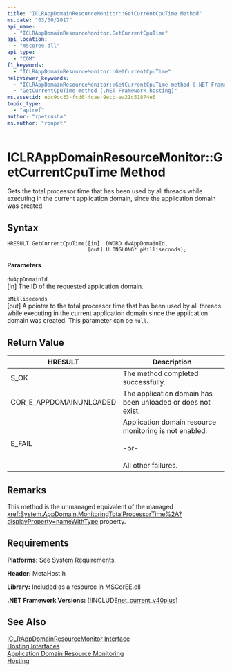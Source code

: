 ```yaml
---
title: "ICLRAppDomainResourceMonitor::GetCurrentCpuTime Method"
ms.date: "03/30/2017"
api_name: 
  - "ICLRAppDomainResourceMonitor.GetCurrentCpuTime"
api_location: 
  - "mscoree.dll"
api_type: 
  - "COM"
f1_keywords: 
  - "ICLRAppDomainResourceMonitor::GetCurrentCpuTime"
helpviewer_keywords: 
  - "ICLRAppDomainResourceMonitor::GetCurrentCpuTime method [.NET Framework hosting]"
  - "GetCurrentCpuTime method [.NET Framework hosting]"
ms.assetid: ebc9cc33-fcd6-4cae-9ecb-ea21c51874e6
topic_type: 
  - "apiref"
author: "rpetrusha"
ms.author: "ronpet"
---
```

# ICLRAppDomainResourceMonitor::GetCurrentCpuTime Method
Gets the total processor time that has been used by all threads while executing in the current application domain, since the application domain was created.  
  
## Syntax  
  
```  
HRESULT GetCurrentCpuTime([in]  DWORD dwAppDomainId,  
                          [out] ULONGLONG* pMilliseconds);  
```  
  
#### Parameters  
 `dwAppDomainId`  
 [in] The ID of the requested application domain.  
  
 `pMilliseconds`  
 [out] A pointer to the total processor time that has been used by all threads while executing in the current application domain since the application domain was created. This parameter can be `null`.  
  
## Return Value  
  
|HRESULT|Description|  
|-------------|-----------------|  
|S_OK|The method completed successfully.|  
|COR_E_APPDOMAINUNLOADED|The application domain has been unloaded or does not exist.|  
|E_FAIL|Application domain resource monitoring is not enabled.<br /><br /> -or-<br /><br /> All other failures.|  
  
## Remarks  
 This method is the unmanaged equivalent of the managed <xref:System.AppDomain.MonitoringTotalProcessorTime%2A?displayProperty=nameWithType> property.  
  
## Requirements  
 **Platforms:** See [System Requirements](../../../../docs/framework/get-started/system-requirements.md).  
  
 **Header:** MetaHost.h  
  
 **Library:** Included as a resource in MSCorEE.dll  
  
 **.NET Framework Versions:** [!INCLUDE[net_current_v40plus](../../../../includes/net-current-v40plus-md.md)]  
  
## See Also  
 [ICLRAppDomainResourceMonitor Interface](../../../../docs/framework/unmanaged-api/hosting/iclrappdomainresourcemonitor-interface.md)  
 [Hosting Interfaces](../../../../docs/framework/unmanaged-api/hosting/hosting-interfaces.md)  
 [Application Domain Resource Monitoring](../../../../docs/standard/garbage-collection/app-domain-resource-monitoring.md)  
 [Hosting](../../../../docs/framework/unmanaged-api/hosting/index.md)
